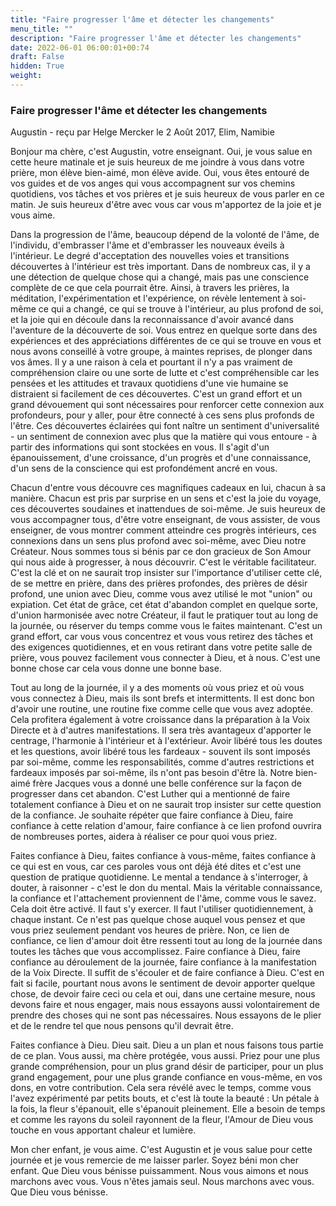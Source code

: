 ```yaml
---
title: "Faire progresser l'âme et détecter les changements"
menu_title: ""
description: "Faire progresser l'âme et détecter les changements"
date: 2022-06-01 06:00:01+00:74
draft: False
hidden: True
weight:
---
```

### Faire progresser l'âme et détecter les changements

Augustin - reçu par Helge Mercker le 2 Août 2017, Elim, Namibie

Bonjour ma chère, c'est Augustin, votre enseignant. Oui, je vous salue en cette heure matinale et je suis heureux de me joindre à vous dans votre prière, mon élève bien-aimé, mon élève avide. Oui, vous êtes entouré de vos guides et de vos anges qui vous accompagnent sur vos chemins quotidiens, vos tâches et vos prières et je suis heureux de vous parler en ce matin. Je suis heureux d'être avec vous car vous m'apportez de la joie et je vous aime.

Dans la progression de l'âme, beaucoup dépend de la volonté de l'âme, de l'individu, d'embrasser l'âme et d'embrasser les nouveaux éveils à l'intérieur. Le degré d'acceptation des nouvelles voies et transitions découvertes à l'intérieur est très important. Dans de nombreux cas, il y a une détection de quelque chose qui a changé, mais pas une conscience complète de ce que cela pourrait être. Ainsi, à travers les prières, la méditation, l'expérimentation et l'expérience, on révèle lentement à soi-même ce qui a changé, ce qui se trouve à l'intérieur, au plus profond de soi, et la joie qui en découle dans la reconnaissance d'avoir avancé dans l'aventure de la découverte de soi. Vous entrez en quelque sorte dans des expériences et des appréciations différentes de ce qui se trouve en vous et nous avons conseillé à votre groupe, à maintes reprises, de plonger dans vos âmes. Il y a une raison à cela et pourtant il n'y a pas vraiment de compréhension claire ou une sorte de lutte et c'est compréhensible car les pensées et les attitudes et travaux quotidiens d'une vie humaine se distraient si facilement de ces découvertes. C'est un grand effort et un grand dévouement qui sont nécessaires pour renforcer cette connexion aux profondeurs, pour y aller, pour être connecté à ces sens plus profonds de l'être. Ces découvertes éclairées qui font naître un sentiment d'universalité - un sentiment de connexion avec plus que la matière qui vous entoure - à partir des informations qui sont stockées en vous. Il s'agit d'un épanouissement, d'une croissance, d'un progrès et d'une connaissance, d'un sens de la conscience qui est profondément ancré en vous.

Chacun d'entre vous découvre ces magnifiques cadeaux en lui, chacun à sa manière. Chacun est pris par surprise en un sens et c'est la joie du voyage, ces découvertes soudaines et inattendues de soi-même. Je suis heureux de vous accompagner tous, d'être votre enseignant, de vous assister, de vous enseigner, de vous montrer comment atteindre ces progrès intérieurs, ces connexions dans un sens plus profond avec soi-même, avec Dieu notre Créateur. Nous sommes tous si bénis par ce don gracieux de Son Amour qui nous aide à progresser, à nous découvrir. C'est le véritable facilitateur. C'est la clé et on ne saurait trop insister sur l'importance d'utiliser cette clé, de se mettre en prière, dans des prières profondes, des prières de désir profond, une union avec Dieu, comme vous avez utilisé le mot "union" ou expiation. Cet état de grâce, cet état d'abandon complet en quelque sorte, d'union harmonisée avec notre Créateur, il faut le pratiquer tout au long de la journée, ou réserver du temps comme vous le faites maintenant. C'est un grand effort, car vous vous concentrez et vous vous retirez des tâches et des exigences quotidiennes, et en vous retirant dans votre petite salle de prière, vous pouvez facilement vous connecter à Dieu, et à nous. C'est une bonne chose car cela vous donne une bonne base. 

Tout au long de la journée, il y a des moments où vous priez et où vous vous connectez à Dieu, mais ils sont brefs et intermittents. Il est donc bon d'avoir une routine, une routine fixe comme celle que vous avez adoptée. Cela profitera également à votre croissance dans la préparation à la Voix Directe et à d'autres manifestations. Il sera très avantageux d'apporter le centrage, l'harmonie à l'intérieur et à l'extérieur. Avoir libéré tous les doutes et les questions, avoir libéré tous les fardeaux - souvent ils sont imposés par soi-même, comme les responsabilités, comme d'autres restrictions et fardeaux imposés par soi-même, ils n'ont pas besoin d'être là. Notre bien-aimé frère Jacques vous a donné une belle conférence sur la façon de progresser dans cet abandon. C'est Luther qui a mentionné de faire totalement confiance à Dieu et on ne saurait trop insister sur cette question de la confiance. Je souhaite répéter que faire confiance à Dieu, faire confiance à cette relation d'amour, faire confiance à ce lien profond ouvrira de nombreuses portes, aidera à réaliser ce pour quoi vous priez.

Faites confiance à Dieu, faites confiance à vous-même, faites confiance à ce qui est en vous, car ces paroles vous ont déjà été dites et c'est une question de pratique quotidienne. Le mental a tendance à s'interroger, à douter, à raisonner - c'est le don du mental. Mais la véritable connaissance, la confiance et l'attachement proviennent de l'âme, comme vous le savez. Cela doit être activé. Il faut s'y exercer. Il faut l'utiliser quotidiennement, à chaque instant. Ce n'est pas quelque chose auquel vous pensez et que vous priez seulement pendant vos heures de prière. Non, ce lien de confiance, ce lien d'amour doit être ressenti tout au long de la journée dans toutes les tâches que vous accomplissez. Faire confiance à Dieu, faire confiance au déroulement de la journée, faire confiance à la manifestation de la Voix Directe. Il suffit de s'écouler et de faire confiance à Dieu. C'est en fait si facile, pourtant nous avons le sentiment de devoir apporter quelque chose, de devoir faire ceci ou cela et oui, dans une certaine mesure, nous devons faire et nous engager, mais nous essayons aussi volontairement de prendre des choses qui ne sont pas nécessaires. Nous essayons de le plier et de le rendre tel que nous pensons qu'il devrait être. 

Faites confiance à Dieu. Dieu sait. Dieu a un plan et nous faisons tous partie de ce plan. Vous aussi, ma chère protégée, vous aussi. Priez pour une plus grande compréhension, pour un plus grand désir de participer, pour un plus grand engagement, pour une plus grande confiance en vous-même, en vos dons, en votre contribution. Cela sera révélé avec le temps, comme vous l'avez expérimenté par petits bouts, et c'est là toute la beauté : Un pétale à la fois, la fleur s'épanouit, elle s'épanouit pleinement. Elle a besoin de temps et comme les rayons du soleil rayonnent de la fleur, l'Amour de Dieu vous touche en vous apportant chaleur et lumière.

Mon cher enfant, je vous aime. C'est Augustin et je vous salue pour cette journée et je vous remercie de me laisser parler. Soyez béni mon cher enfant. Que Dieu vous bénisse puissamment. Nous vous aimons et nous marchons avec vous. Vous n'êtes jamais seul. Nous marchons avec vous. Que Dieu vous bénisse.
